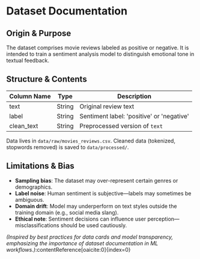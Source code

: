 # Dataset Documentation

## Origin & Purpose
The dataset comprises movie reviews labeled as positive or negative. It is intended to train a sentiment analysis model to distinguish emotional tone in textual feedback.

## Structure & Contents
| Column Name | Type   | Description                       |
|-------------|--------|-----------------------------------|
| text        | String | Original review text              |
| label       | String | Sentiment label: 'positive' or 'negative' |
| clean_text  | String | Preprocessed version of `text`    |

Data lives in `data/raw/movies_reviews.csv`. Cleaned data (tokenized, stopwords removed) is saved to `data/processed/`.

## Limitations & Bias
- **Sampling bias**: The dataset may over-represent certain genres or demographics.
- **Label noise**: Human sentiment is subjective—labels may sometimes be ambiguous.
- **Domain drift**: Model may underperform on text styles outside the training domain (e.g., social media slang).
- **Ethical note**: Sentiment decisions can influence user perception—misclassifications should be used cautiously.

*(Inspired by best practices for data cards and model transparency, emphasizing the importance of dataset documentation in ML workflows.)*:contentReference[oaicite:0]{index=0}

